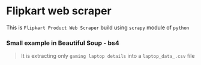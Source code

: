 # Flipkart web scraper

This is `Flipkart Product Web Scraper` build using `scrapy` module of `python`


### Small example in Beautiful Soup - bs4
> It is extracting only `gaming laptop details` into a `laptop_data_.csv` file 